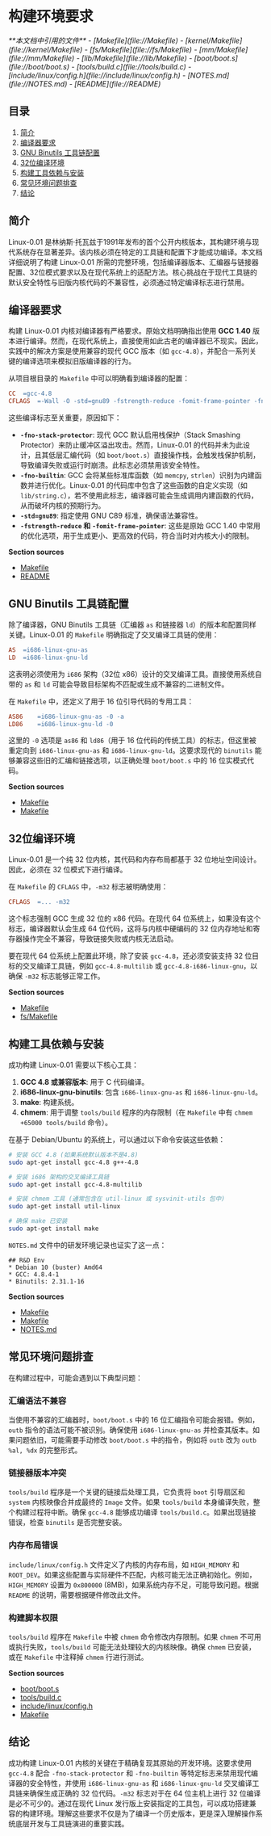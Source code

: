 # 构建环境要求

<cite>
**本文档中引用的文件**  
- [Makefile](file://Makefile)
- [kernel/Makefile](file://kernel/Makefile)
- [fs/Makefile](file://fs/Makefile)
- [mm/Makefile](file://mm/Makefile)
- [lib/Makefile](file://lib/Makefile)
- [boot/boot.s](file://boot/boot.s)
- [tools/build.c](file://tools/build.c)
- [include/linux/config.h](file://include/linux/config.h)
- [NOTES.md](file://NOTES.md)
- [README](file://README)
</cite>

## 目录
1. [简介](#简介)
2. [编译器要求](#编译器要求)
3. [GNU Binutils 工具链配置](#gnu-binutils-工具链配置)
4. [32位编译环境](#32位编译环境)
5. [构建工具依赖与安装](#构建工具依赖与安装)
6. [常见环境问题排查](#常见环境问题排查)
7. [结论](#结论)

## 简介
Linux-0.01 是林纳斯·托瓦兹于1991年发布的首个公开内核版本，其构建环境与现代系统存在显著差异。该内核必须在特定的工具链和配置下才能成功编译。本文档详细说明了构建 Linux-0.01 所需的完整环境，包括编译器版本、汇编器与链接器配置、32位模式要求以及在现代系统上的适配方法。核心挑战在于现代工具链的默认安全特性与旧版内核代码的不兼容性，必须通过特定编译标志进行禁用。

## 编译器要求
构建 Linux-0.01 内核对编译器有严格要求。原始文档明确指出使用 **GCC 1.40** 版本进行编译。然而，在现代系统上，直接使用如此古老的编译器已不现实。因此，实践中的解决方案是使用兼容的现代 GCC 版本（如 `gcc-4.8`），并配合一系列关键的编译选项来模拟旧版编译器的行为。

从项目根目录的 `Makefile` 中可以明确看到编译器的配置：
```makefile
CC	=gcc-4.8
CFLAGS	=-Wall -O -std=gnu89 -fstrength-reduce -fomit-frame-pointer -fno-stack-protector -fno-builtin -g -m32
```

这些编译标志至关重要，原因如下：

- **`-fno-stack-protector`**: 现代 GCC 默认启用栈保护（Stack Smashing Protector）来防止缓冲区溢出攻击。然而，Linux-0.01 的代码并未为此设计，且其低层汇编代码（如 `boot/boot.s`）直接操作栈，会触发栈保护机制，导致编译失败或运行时崩溃。此标志必须禁用该安全特性。
- **`-fno-builtin`**: GCC 会将某些标准库函数（如 `memcpy`, `strlen`）识别为内建函数并进行优化。Linux-0.01 的代码库中包含了这些函数的自定义实现（如 `lib/string.c`），若不使用此标志，编译器可能会生成调用内建函数的代码，从而破坏内核的预期行为。
- **`-std=gnu89`**: 指定使用 GNU C89 标准，确保语法兼容性。
- **`-fstrength-reduce` 和 `-fomit-frame-pointer`**: 这些是原始 GCC 1.40 中常用的优化选项，用于生成更小、更高效的代码，符合当时对内核大小的限制。

**Section sources**
- [Makefile](file://Makefile#L15-L16)
- [README](file://README#L35-L38)

## GNU Binutils 工具链配置
除了编译器，GNU Binutils 工具链（汇编器 `as` 和链接器 `ld`）的版本和配置同样关键。Linux-0.01 的 `Makefile` 明确指定了交叉编译工具链的使用：

```makefile
AS	=i686-linux-gnu-as
LD	=i686-linux-gnu-ld
```

这表明必须使用为 `i686` 架构（32位 x86）设计的交叉编译工具。直接使用系统自带的 `as` 和 `ld` 可能会导致目标架构不匹配或生成不兼容的二进制文件。

在 `Makefile` 中，还定义了用于 16 位引导代码的专用工具：
```makefile
AS86	=i686-linux-gnu-as -0 -a
LD86	=i686-linux-gnu-ld -0
```
这里的 `-0` 选项是 `as86` 和 `ld86`（用于 16 位代码的传统工具）的标志，但这里被重定向到 `i686-linux-gnu-as` 和 `i686-linux-gnu-ld`。这要求现代的 `binutils` 能够兼容这些旧的汇编和链接选项，以正确处理 `boot/boot.s` 中的 16 位实模式代码。

**Section sources**
- [Makefile](file://Makefile#L12-L13)
- [Makefile](file://Makefile#L10-L11)

## 32位编译环境
Linux-0.01 是一个纯 32 位内核，其代码和内存布局都基于 32 位地址空间设计。因此，必须在 32 位模式下进行编译。

在 `Makefile` 的 `CFLAGS` 中，`-m32` 标志被明确使用：
```makefile
CFLAGS	=... -m32
```
这个标志强制 GCC 生成 32 位的 x86 代码。在现代 64 位系统上，如果没有这个标志，编译器默认会生成 64 位代码，这将与内核中硬编码的 32 位内存地址和寄存器操作完全不兼容，导致链接失败或内核无法启动。

要在现代 64 位系统上配置此环境，除了安装 `gcc-4.8`，还必须安装支持 32 位目标的交叉编译工具链，例如 `gcc-4.8-multilib` 或 `gcc-4.8-i686-linux-gnu`，以确保 `-m32` 标志能够正常工作。

**Section sources**
- [Makefile](file://Makefile#L16)
- [fs/Makefile](file://fs/Makefile#L6)

## 构建工具依赖与安装
成功构建 Linux-0.01 需要以下核心工具：

1.  **GCC 4.8 或兼容版本**: 用于 C 代码编译。
2.  **i686-linux-gnu-binutils**: 包含 `i686-linux-gnu-as` 和 `i686-linux-gnu-ld`。
3.  **make**: 构建系统。
4.  **chmem**: 用于调整 `tools/build` 程序的内存限制（在 `Makefile` 中有 `chmem +65000 tools/build` 命令）。

在基于 Debian/Ubuntu 的系统上，可以通过以下命令安装这些依赖：

```bash
# 安装 GCC 4.8 (如果系统默认版本不是4.8)
sudo apt-get install gcc-4.8 g++-4.8

# 安装 i686 架构的交叉编译工具链
sudo apt-get install gcc-4.8-multilib

# 安装 chmem 工具 (通常包含在 util-linux 或 sysvinit-utils 包中)
sudo apt-get install util-linux

# 确保 make 已安装
sudo apt-get install make
```

`NOTES.md` 文件中的研发环境记录也证实了这一点：
```
## R&D Env
* Debian 10 (buster) Amd64
* GCC: 4.8.4-1
* Binutils: 2.31.1-16
```

**Section sources**
- [Makefile](file://Makefile#L15-L16)
- [Makefile](file://Makefile#L90)
- [NOTES.md](file://NOTES.md#L4-L7)

## 常见环境问题排查
在构建过程中，可能会遇到以下典型问题：

### 汇编语法不兼容
当使用不兼容的汇编器时，`boot/boot.s` 中的 16 位汇编指令可能会报错。例如，`outb` 指令的语法可能不被识别。确保使用 `i686-linux-gnu-as` 并检查其版本。如果问题依旧，可能需要手动修改 `boot/boot.s` 中的指令，例如将 `outb` 改为 `outb %al, %dx` 的完整形式。

### 链接器版本冲突
`tools/build` 程序是一个关键的链接后处理工具，它负责将 `boot` 引导扇区和 `system` 内核映像合并成最终的 `Image` 文件。如果 `tools/build` 本身编译失败，整个构建过程将中断。确保 `gcc-4.8` 能够成功编译 `tools/build.c`。如果出现链接错误，检查 `binutils` 是否完整安装。

### 内存布局错误
`include/linux/config.h` 文件定义了内核的内存布局，如 `HIGH_MEMORY` 和 `ROOT_DEV`。如果这些配置与实际硬件不匹配，内核可能无法正确初始化。例如，`HIGH_MEMORY` 设置为 `0x800000` (8MB)，如果系统内存不足，可能导致问题。根据 `README` 的说明，需要根据硬件修改此文件。

### 构建脚本权限
`tools/build` 程序在 `Makefile` 中被 `chmem` 命令修改内存限制。如果 `chmem` 不可用或执行失败，`tools/build` 可能无法处理较大的内核映像。确保 `chmem` 已安装，或在 `Makefile` 中注释掉 `chmem` 行进行测试。

**Section sources**
- [boot/boot.s](file://boot/boot.s#L298-L305)
- [tools/build.c](file://tools/build.c#L60-L68)
- [include/linux/config.h](file://include/linux/config.h#L7-L12)
- [Makefile](file://Makefile#L90)

## 结论
成功构建 Linux-0.01 内核的关键在于精确复现其原始的开发环境。这要求使用 `gcc-4.8` 配合 `-fno-stack-protector` 和 `-fno-builtin` 等特定标志来禁用现代编译器的安全特性，并使用 `i686-linux-gnu-as` 和 `i686-linux-gnu-ld` 交叉编译工具链来确保生成正确的 32 位代码。`-m32` 标志对于在 64 位主机上进行 32 位编译是必不可少的。通过在现代 Linux 发行版上安装指定的工具包，可以成功搭建兼容的构建环境。理解这些要求不仅是为了编译一个历史版本，更是深入理解操作系统底层开发与工具链演进的重要实践。